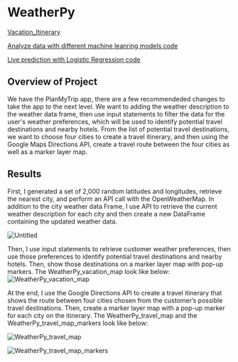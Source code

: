 # WeatherPy

[Vacation_Itinerary](https://github.com/lindaxie7/Income-Prediction/blob/main/data_cleaning.ipynb)

[Analyze data with different machine leanring models code](https://github.com/lindaxie7/Income-Prediction/blob/main/income_ML_model.ipynb)

[Live prediction with Logistic Regression code](https://github.com/lindaxie7/Income-Prediction/blob/main/app.py)

## Overview of Project

We have the PlanMyTrip app, there are a few recommendeded changes to take the app to the next level. We want to adding the weather description to the weather data frame, then use input statements to filter the data for the user's weather preferences, which will be used to identify potential travel destinations and nearby hotels. From the list of potential travel destinations, we want to choose four cities to create a travel itinerary, and then using the Google Maps Directions API, create a travel route between the four cities as well as a marker layer map.


## Results

First, I generated a set of 2,000 random latitudes and longitudes, retrieve the nearest city, and perform an API call with the OpenWeatherMap. In addition to the city weather data Frame, I use API to retrieve the current weather description for each city and then create a new DataFrame containing the updated weather data. 

![Untitled](https://user-images.githubusercontent.com/38533045/129505378-1310b384-c4b9-4bae-ab9f-be1bea70a27b.png)


Then, I use input statements to retrieve customer weather preferences, then use those preferences to identify potential travel destinations and nearby hotels. Then, show those destinations on a marker layer map with pop-up markers. The WeatherPy_vacation_map look like below: 
![WeatherPy_vacation_map](https://user-images.githubusercontent.com/38533045/129505449-3a389e9d-4ade-402e-acf7-345038a59020.png)


At the end, I use the Google Directions API to create a travel itinerary that shows the route between four cities chosen from the customer’s possible travel destinations. Then, create a marker layer map with a pop-up marker for each city on the itinerary. The WeatherPy_travel_map and the WeatherPy_travel_map_markers look like below:

![WeatherPy_travel_map](https://user-images.githubusercontent.com/38533045/129505489-6326d566-3572-4dc0-9b08-657c4c344cb5.png)


![WeatherPy_travel_map_markers](https://user-images.githubusercontent.com/38533045/129505791-69e32b0c-3094-4758-bd7f-89d3798ecee9.png)








